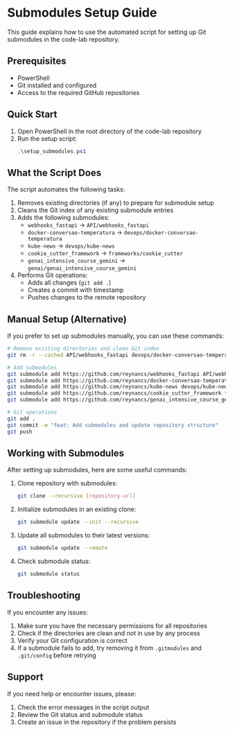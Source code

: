# Submodules Setup Guide

This guide explains how to use the automated script for setting up Git submodules in the code-lab repository.

## Prerequisites

- PowerShell
- Git installed and configured
- Access to the required GitHub repositories

## Quick Start

1. Open PowerShell in the root directory of the code-lab repository
2. Run the setup script:
   ```powershell
   .\setup_submodules.ps1
   ```

## What the Script Does

The script automates the following tasks:

1. Removes existing directories (if any) to prepare for submodule setup
2. Cleans the Git index of any existing submodule entries
3. Adds the following submodules:
   - `webhooks_fastapi` → `API/webhooks_fastapi`
   - `docker-conversao-temperatura` → `devops/docker-conversao-temperatura`
   - `kube-news` → `devops/kube-news`
   - `cookie_cutter_framework` → `frameworks/cookie_cutter`
   - `genai_intensive_course_gemini` → `genai/genai_intensive_course_gemini`
4. Performs Git operations:
   - Adds all changes (`git add .`)
   - Creates a commit with timestamp
   - Pushes changes to the remote repository

## Manual Setup (Alternative)

If you prefer to set up submodules manually, you can use these commands:

```bash
# Remove existing directories and clean Git index
git rm -r --cached API/webhooks_fastapi devops/docker-conversao-temperatura devops/kube-news frameworks/cookie_cutter genai/genai_intensive_course_gemini

# Add submodules
git submodule add https://github.com/reynancs/webhooks_fastapi API/webhooks_fastapi
git submodule add https://github.com/reynancs/docker-conversao-temperatura devops/docker-conversao-temperatura
git submodule add https://github.com/reynancs/kube-news devops/kube-news
git submodule add https://github.com/reynancs/cookie_cutter_framework frameworks/cookie_cutter
git submodule add https://github.com/reynancs/genai_intensive_course_gemini genai/genai_intensive_course_gemini

# Git operations
git add .
git commit -m "feat: Add submodules and update repository structure"
git push
```

## Working with Submodules

After setting up submodules, here are some useful commands:

1. Clone repository with submodules:
   ```bash
   git clone --recursive [repository-url]
   ```

2. Initialize submodules in an existing clone:
   ```bash
   git submodule update --init --recursive
   ```

3. Update all submodules to their latest versions:
   ```bash
   git submodule update --remote
   ```

4. Check submodule status:
   ```bash
   git submodule status
   ```

## Troubleshooting

If you encounter any issues:

1. Make sure you have the necessary permissions for all repositories
2. Check if the directories are clean and not in use by any process
3. Verify your Git configuration is correct
4. If a submodule fails to add, try removing it from `.gitmodules` and `.git/config` before retrying

## Support

If you need help or encounter issues, please:
1. Check the error messages in the script output
2. Review the Git status and submodule status
3. Create an issue in the repository if the problem persists
